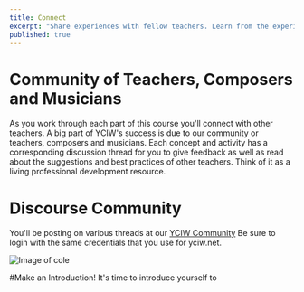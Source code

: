 ```yaml
---
title: Connect 
excerpt: "Share experiences with fellow teachers. Learn from the experience of other teachers."
published: true
---
```


# Community of Teachers, Composers and Musicians
As you work through each part of this course you'll connect with other teachers. A big part of YCIW's success is due to our community or teachers, composers and musicians. Each concept and activity has a corresponding discussion thread for you to give feedback as well as read about the suggestions and best practices of other teachers. Think of it as a living professional development resource. 

# Discourse Community
You'll be posting on various threads at our [YCIW Community](http://discourse.yciw.net) Be sure to login with the same credentials that you use for yciw.net.

![Image of cole]({{site.baseurl}}/img/discourseA.png)

#Make an Introduction!
It's time to introduce yourself to 

